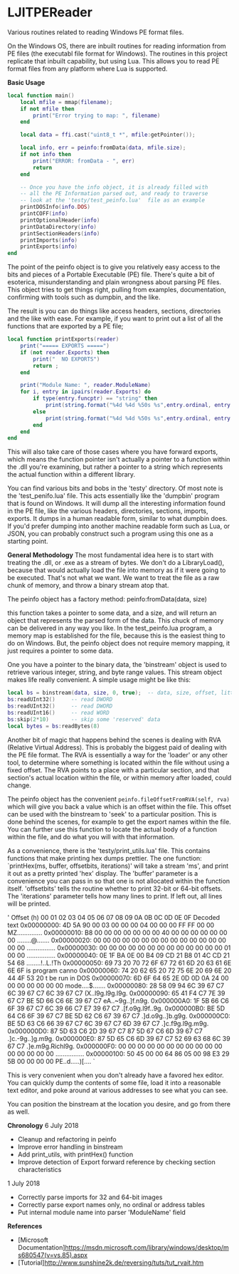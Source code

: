 # LJITPEReader
Various routines related to reading Windows PE format files.

On the Windows OS, there are inbuilt routines for reading information from PE files (the executabl file format for Windows). The routines in this project replicate that inbuilt capability, but using Lua.  This allows you to read PE format files from any platform where Lua is supported.

**Basic Usage**

```lua
local function main()
	local mfile = mmap(filename);
	if not mfile then 
		print("Error trying to map: ", filename)
	end

	local data = ffi.cast("uint8_t *", mfile:getPointer());

	local info, err = peinfo:fromData(data, mfile.size);
	if not info then
		print("ERROR: fromData - ", err)
		return
    end

    -- Once you have the info object, it is already filled with 
    -- all the PE Information parsed out, and ready to traverse
    -- look at the 'testy/test_peinfo.lua'  file as an example
    printDOSInfo(info.DOS)
	printCOFF(info)
	printOptionalHeader(info)
	printDataDirectory(info)
	printSectionHeaders(info)
	printImports(info)
	printExports(info)
end
```
The point of the peinfo object is to give you relatively easy access to the bits and 
pieces of a Portable Executable (PE) file.  There's quite a bit of esoterica, misunderstanding
and plain wrongness about parsing PE files.  This object tries to get things right, 
pulling from examples, documentation, confirming with tools such as dumpbin, and the like.

The result is you can do things like access headers, sections, directories and the like with ease.
For example, if you want to print out a list of all the functions that are exported by a PE file;

```lua
local function printExports(reader)
	print("===== EXPORTS =====")
	if (not reader.Exports) then
		print("  NO EXPORTS")
		return ;
	end

	print("Module Name: ", reader.ModuleName)
	for i, entry in ipairs(reader.Exports) do
		if type(entry.funcptr) == "string" then
			print(string.format("%4d %4d %50s %s",entry.ordinal, entry.hint, entry.name, entry.funcptr))
		else 
			print(string.format("%4d %4d %50s %s",entry.ordinal, entry.hint, entry.name, string.format("0x%08X", entry.funcptr or 0)))
		end
	end
end
```

This will also take care of those cases where you have forward exports, which means the function pointer isn't actually a pointer to a function within the .dll you're examining, but rather a pointer to a string which represents the actual
function within a different library.

You can find various bits and bobs in the 'testy' directory.  Of most note is the 'test_penifo.lua' file.  This acts 
essentially like the 'dumpbin' program that is found on Windows.  It will dump all the interesting information found in the PE file, like the various headers, directories, sections, imports, exports.  It dumps in a human readable form, similar to what dumpbin does.  If you'd prefer dumping into another machine readable form such as Lua, or JSON, you
can probably construct such a program using this one as a starting point.

**General Methodology**
The most fundamental idea here is to start with treating the .dll, or .exe as a stream of bytes.  We don't do a LibraryLoad(), because that would actually load the file into memory as if it were going to be executed.  That's not what we want.  We want to treat the file as a raw chunk of memory, and throw a binary stream atop that.

The peinfo object has a factory method: peinfo:fromData(data, size)

this function takes a pointer to some data, and a size, and will return an object that represents the parsed form of the data.  This chuck of memory can be delivered in any way you like.  In the test_peinfo.lua program, a memory map is established for the file, because this is the easiest thing to do on Windows.  But, the peinfo object does not require memory mapping, it just requires a pointer to some data.

One you have a pointer to the binary data, the 'binstream' object is used to retrieve various integer, string, and byte range values.  This stream object makes life really convenient.  A simple usage might be like this:

```lua
local bs = binstream(data, size, 0, true);  -- data, size, offset, littleendian
bs:readUInt32()     -- read DWORD
bs:readUInt32()     -- read DWORD
bs:readUInt16()     -- read WORD
bs:skip(2*10)       -- skip some 'reserved' data
local bytes = bs:readBytes(8)
```

Another bit of magic that happens behind the scenes is dealing with RVA (Relative Virtual Address).  This is probably the biggest paid of dealing with the PE file format.  The RVA is essentially a way for the 'loader' or any other tool, to determine where something is located within the file without using a fixed offset.  The RVA points to a place with a particular section, and that section's actual location within the file, or within memory after loaded, could change.

The peinfo object has the convenient `peinfo.fileOffsetFromRVA(self, rva)` which will give you back a value which is an offset within the file.  This offset can be used with the binstream to 'seek' to a particular position.  This is done behind the scenes, for example to get the export names within the file.  You can further use this function to locate the actual body of a function within the file, and do what you will with that information.

As a convenience, there is the 'testy/print_utils.lua' file.  This contains functions that make printing hex dumps prettier.  The one function: `printHex(ms, buffer, offsetbits, iterations)' will take a stream 'ms', and print it out as a pretty printed 'hex' display.  The 'buffer' parameter is a convenience you can pass in so that one is not allocated within the function itself.  'offsetbits' tells the routine whether to print 32-bit or 64-bit offsets.  The 'iterations' parameter tells how many lines to print.  If left out, all lines will be printed.

'
Offset (h)  00 01 02 03 04 05 06 07  08 09 0A 0B 0C 0D 0E 0F  Decoded text
0x00000000: 4D 5A 90 00 03 00 00 00  04 00 00 00 FF FF 00 00  MZ..............
0x00000010: B8 00 00 00 00 00 00 00  40 00 00 00 00 00 00 00  ........@.......
0x00000020: 00 00 00 00 00 00 00 00  00 00 00 00 00 00 00 00  ................
0x00000030: 00 00 00 00 00 00 00 00  00 00 00 00 00 01 00 00  ................
0x00000040: 0E 1F BA 0E 00 B4 09 CD  21 B8 01 4C CD 21 54 68  ........!..L.!Th
0x00000050: 69 73 20 70 72 6F 67 72  61 6D 20 63 61 6E 6E 6F  is program canno
0x00000060: 74 20 62 65 20 72 75 6E  20 69 6E 20 44 4F 53 20  t be run in DOS 
0x00000070: 6D 6F 64 65 2E 0D 0D 0A  24 00 00 00 00 00 00 00  mode....$.......
0x00000080: 28 58 09 94 6C 39 67 C7  6C 39 67 C7 6C 39 67 C7  (X..l9g.l9g.l9g.
0x00000090: 65 41 F4 C7 7E 39 67 C7  BE 5D 66 C6 6E 39 67 C7  eA..~9g..]f.n9g.
0x000000A0: 1F 5B 66 C6 6F 39 67 C7  6C 39 66 C7 E7 39 67 C7  .[f.o9g.l9f..9g.
0x000000B0: BE 5D 64 C6 6F 39 67 C7  BE 5D 62 C6 67 39 67 C7  .]d.o9g..]b.g9g.
0x000000C0: BE 5D 63 C6 66 39 67 C7  6C 39 67 C7 6D 39 67 C7  .]c.f9g.l9g.m9g.
0x000000D0: 87 5D 63 C6 2D 39 67 C7  87 5D 67 C6 6D 39 67 C7  .]c.-9g..]g.m9g.
0x000000E0: 87 5D 65 C6 6D 39 67 C7  52 69 63 68 6C 39 67 C7  .]e.m9g.Richl9g.
0x000000F0: 00 00 00 00 00 00 00 00  00 00 00 00 00 00 00 00  ................
0x00000100: 50 45 00 00 64 86 05 00  98 E3 29 5B 00 00 00 00  PE..d.....)[....
`

This is very convenient when you don't already have a favored hex editor.  You can quickly dump the contents of some file, load it into a reasonable text editor, and poke around at various addresses to see what you can see.

You can position the binstream at the location you desire, and go from there as well.


**Chronology**
6 July 2018
- Cleanup and refactoring in peinfo
- Improve error handling in binstream
- Add print_utils, with printHex() function
- Improve detection of Export forward reference by checking section characteristics

1 July 2018
- Correctly parse imports for 32 and 64-bit images
- Correctly parse export names only, no ordinal or address tables
- Put internal module name into parser 'ModuleName' field

**References**
* [Microsoft Documentation]https://msdn.microsoft.com/library/windows/desktop/ms680547(v=vs.85).aspx
* [Tutorial]http://www.sunshine2k.de/reversing/tuts/tut_rvait.htm
